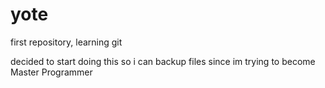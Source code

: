 # yote
first repository, learning git

decided to start doing this so i can backup files since im trying to become Master Programmer
